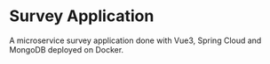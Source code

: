 # Survey Application
A microservice survey application done with Vue3, Spring Cloud and MongoDB deployed on Docker.
